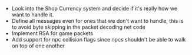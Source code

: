- Look into the Shop Currency system and decide if it's really how we want to handle it.
- Define all messages even for ones that we don't want to handle, this is to avoid byte skipping in the packet decoding net code
- Implement RSA for game packets
- Add support for npc collision flags since npcs shouldn't be able to walk on top of one another